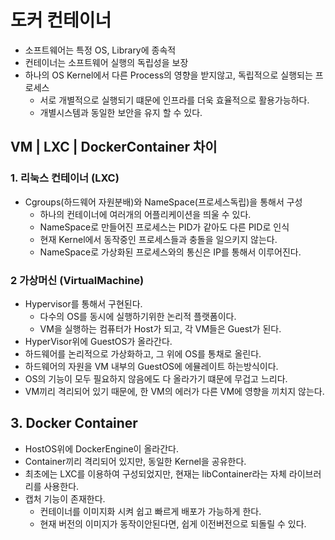 # 도커 컨테이너
- 소프트웨어는 특정 OS, Library에 종속적
- 컨테이너는 소프트웨어 실행의 독립성을 보장
- 하나의 OS Kernel에서 다른 Process의 영향을 받지않고, 독립적으로 실행되는 프로세스
  - 서로 개별적으로 실행되기 떄문에 인프라를 더욱 효율적으로 활용가능하다.
  - 개별시스템과 동일한 보안을 유지 할 수 있다.

## VM | LXC | DockerContainer 차이

### 1. 리눅스 컨테이너 (LXC)
- Cgroups(하드웨어 자원분배)와 NameSpace(프로세스독립)을 통해서 구성
  - 하나의 컨테이너에 여러개의 어플리케이션을 띄울 수 있다.
  - NameSpace로 만들어진 프로세스는 PID가 같아도 다른 PID로 인식
  - 현재 Kernel에서 동작중인 프로세스들과 충돌을 일으키지 않는다.
  - NameSpace로 가상화된 프로세스와의 통신은 IP를 통해서 이루어진다.

### 2 가상머신 (VirtualMachine)
- Hypervisor를 통해서 구현된다.
  - 다수의 OS를 동시에 실행하기위한 논리적 플랫폼이다.
  - VM을 실행하는 컴퓨터가 Host가 되고, 각 VM들은 Guest가 된다.
- HyperVisor위에 GuestOS가 올라간다.
- 하드웨어를 논리적으로 가상화하고, 그 위에 OS를 통채로 올린다.
- 하드웨어의 자원을 VM 내부의 GuestOS에 에뮬레이트 하는방식이다.
- OS의 기능이 모두 필요하지 않음에도 다 올라가기 떄문에 무겁고 느리다.
- VM끼리 격리되어 있기 때문에, 한 VM의 에러가 다른 VM에 영향을 끼치지 않는다.


## 3. Docker Container
- HostOS위에 DockerEngine이 올라간다.
- Container끼리 격리되어 있지만, 동일한 Kernel을 공유한다.
- 최초에는 LXC를 이용하여 구성되었지만, 현재는 libContainer라는 자체 라이브러리를 사용한다.
- 캡처 기능이 존재한다.
  - 컨테이너를 이미지화 시켜 쉽고 빠르게 배포가 가능하게 한다.
  - 현재 버전의 이미지가 동작이안된다면, 쉽게 이전버전으로 되돌릴 수 있다.